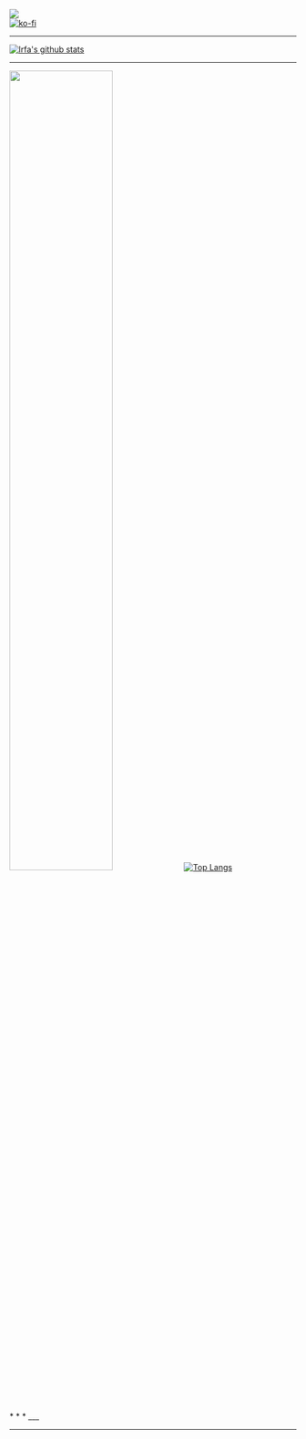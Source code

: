 <a href="https://github.com/irfaardy/"><img src="https://img.shields.io/static/v1?style=for-the-badge&label=irfaardy&message=%F0%9F%92%BB%20WEB%20DEVELOPER&color=lightblue"></a> <br>
[![ko-fi](https://www.ko-fi.com/img/githubbutton_sm.svg)](https://ko-fi.com/S6S52P7SN)
* * *

[![Irfa's github stats](https://github-readme-stats.vercel.app/api?username=irfaardy&theme=graywhite&count_private=true)](https://github.com/irfaardy)



* * *
<p align="center">
  
<a href="https://wakatime.com"><img width="60%" src="https://wakatime.com/share/@irfaardy/c5f7f4da-def0-4179-a88c-26f7089a093a.svg" /></a>
[![Top Langs](https://github-readme-stats.vercel.app/api/top-langs/?username=irfaardy&theme=graywhite&show_icons=true)](https://github.com/irfaardy)
  
  </p>
* * *
___

* * *
